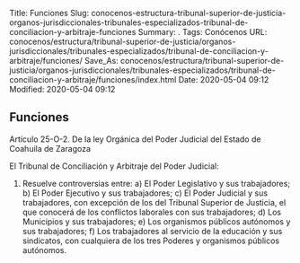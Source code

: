 Title: Funciones
Slug: conocenos-estructura-tribunal-superior-de-justicia-organos-jurisdiccionales-tribunales-especializados-tribunal-de-conciliacion-y-arbitraje-funciones
Summary: .
Tags: Conócenos
URL: conocenos/estructura/tribunal-superior-de-justicia/organos-jurisdiccionales/tribunales-especializados/tribunal-de-conciliacion-y-arbitraje/funciones/
Save_As: conocenos/estructura/tribunal-superior-de-justicia/organos-jurisdiccionales/tribunales-especializados/tribunal-de-conciliacion-y-arbitraje/funciones/index.html
Date: 2020-05-04 09:12
Modified: 2020-05-04 09:12


## Funciones

Artículo 25-O-2. De la ley Orgánica del Poder Judicial del Estado de Coahuila de Zaragoza

El Tribunal de Conciliación y Arbitraje del Poder Judicial:
1. Resuelve controversias entre:
a) El Poder Legislativo y sus trabajadores;
b) El Poder Ejecutivo y sus trabajadores;
c) El Poder Judicial y sus trabajadores, con excepción de los del Tribunal Superior de Justicia, el que conocerá de los conflictos laborales con sus trabajadores;
d) Los Municipios y sus trabajadores;
e) Los organismos públicos autónomos y sus trabajadores;
f) Los trabajadores al servicio de la educación y sus sindicatos, con cualquiera de los tres  Poderes y organismos públicos autónomos.



